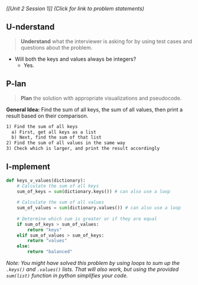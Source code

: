 *[[Unit 2 Session 1]] (Click for link to problem statements)*

## U-nderstand
 
> **Understand** what the interviewer is asking for by using test cases and questions about the problem.

- Will both the keys and values always be integers?
  - Yes.

## P-lan

> **Plan** the solution with appropriate visualizations and pseudocode.

**General Idea:** Find the sum of all keys, the sum of all values, then print a result based on their comparison.

```markdown
1) Find the sum of all keys
  a) First, get all keys as a list
  b) Next, find the sum of that list
2) Find the sum of all values in the same way
3) Check which is larger, and print the result accordingly
```

## I-mplement

```python
def keys_v_values(dictionary):
    # Calculate the sum of all keys
    sum_of_keys = sum(dictionary.keys()) # can also use a loop
    
    # Calculate the sum of all values
    sum_of_values = sum(dictionary.values()) # can also use a loop
    
    # Determine which sum is greater or if they are equal
    if sum_of_keys > sum_of_values:
        return "keys"
    elif sum_of_values > sum_of_keys:
        return "values"
    else:
        return "balanced"
``` 

*Note: You might have solved this problem by using loops to sum up the `.keys()` and `.values()` lists.  That will also work, but using the provided `sum(list)` function in python simplifies your code.*